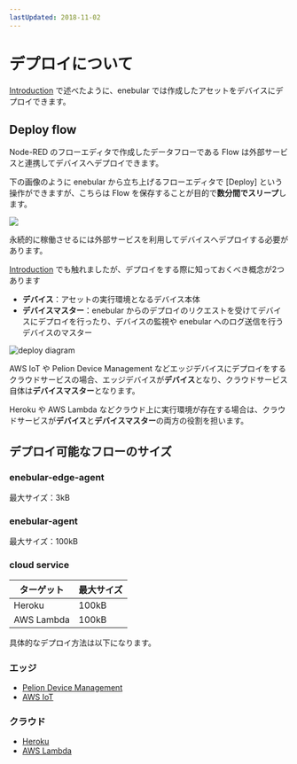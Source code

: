 ```yaml
---
lastUpdated: 2018-11-02
---
```


# デプロイについて

[Introduction](../INDEX.md) で述べたように、enebular では作成したアセットをデバイスにデプロイできます。

## Deploy flow

Node-RED のフローエディタで作成したデータフローである Flow は外部サービスと連携してデバイスへデプロイできます。

下の画像のように enebular から立ち上げるフローエディタで [Deploy] という操作ができますが、こちらは Flow を保存することが目的で**数分間でスリープ**します。

![](https://i.gyazo.com/bfb9c0e25ad5e4a372a149336bdef8b8.png)

永続的に稼働させるには外部サービスを利用してデバイスへデプロイする必要があります。

[Introduction](../INDEX.md) でも触れましたが、デプロイをする際に知っておくべき概念が2つあります

- **デバイス**：アセットの実行環境となるデバイス本体
- **デバイスマスター**：enebular からのデプロイのリクエストを受けてデバイスにデプロイを行ったり、デバイスの監視や enebular へのログ送信を行うデバイスのマスター

![deploy diagram](../_asset/images/Introduction/enebular-developers-deploy.png)

AWS IoT や Pelion Device Management などエッジデバイスにデプロイをするクラウドサービスの場合、エッジデバイスが**デバイス**となり、クラウドサービス自体は**デバイスマスター**となります。

Heroku や AWS Lambda などクラウド上に実行環境が存在する場合は、クラウドサービスが**デバイス**と**デバイスマスター**の両方の役割を担います。

## デプロイ可能なフローのサイズ

### enebular-edge-agent

最大サイズ：3kB

### enebular-agent

最大サイズ：100kB

### cloud service

| ターゲット | 最大サイズ |
| --- | --- |
| Heroku | 100kB |
| AWS Lambda | 100kB |

具体的なデプロイ方法は以下になります。

### エッジ

* [Pelion Device Management](./DeployFlow/mbed/index.md)
* [AWS IoT](./DeployFlow/AWSIoT/index.md)

### クラウド

* [Heroku](./DeployFlow/Heroku/index.md)
* [AWS Lambda](./DeployFlow/Lambda/index.md)